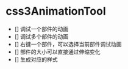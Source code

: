 # css3AnimationTool
- [] 调试一个部件的动画
- [] 调试多个部件的动画
- [] 右键一个部件，可以选择当前部件调试动画
- [] 部件的大小可以直接通过伸缩变化
- [] 生成对应的样式
